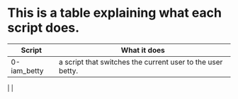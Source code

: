 # This is a table explaining what each script does.

Script | What it does
------ | ------------
0-iam_betty | a script that switches the current user to the user betty.
|
|
